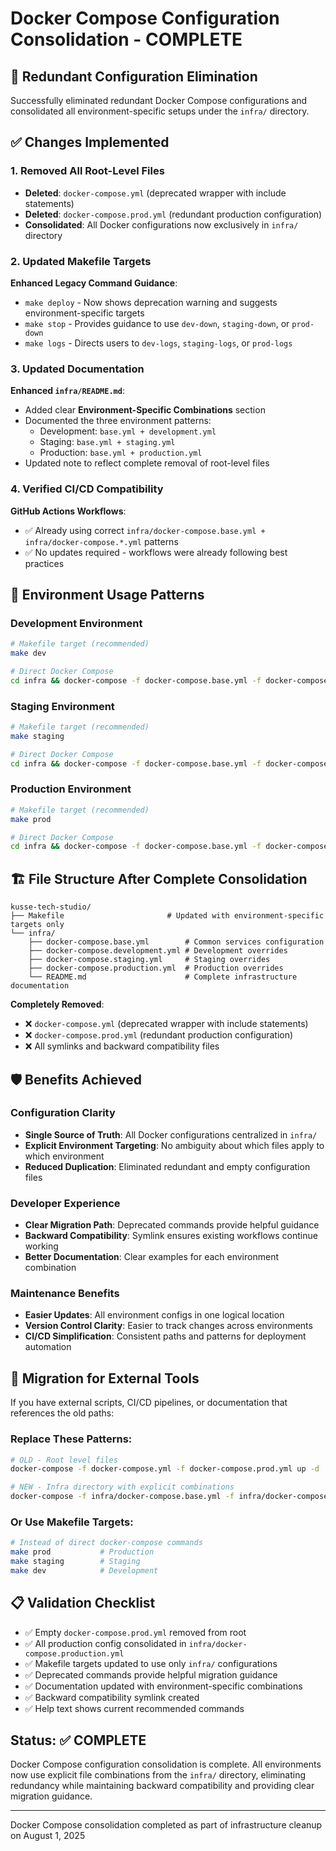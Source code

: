 # Docker Compose Configuration Consolidation - COMPLETE

## 🧹 Redundant Configuration Elimination

Successfully eliminated redundant Docker Compose configurations and consolidated all environment-specific setups under the `infra/` directory.

## ✅ Changes Implemented

### 1. Removed All Root-Level Files

- **Deleted**: `docker-compose.yml` (deprecated wrapper with include statements)
- **Deleted**: `docker-compose.prod.yml` (redundant production configuration)
- **Consolidated**: All Docker configurations now exclusively in `infra/` directory

### 2. Updated Makefile Targets

**Enhanced Legacy Command Guidance**:

- `make deploy` - Now shows deprecation warning and suggests environment-specific targets
- `make stop` - Provides guidance to use `dev-down`, `staging-down`, or `prod-down`
- `make logs` - Directs users to `dev-logs`, `staging-logs`, or `prod-logs`

### 3. Updated Documentation

**Enhanced `infra/README.md`**:

- Added clear **Environment-Specific Combinations** section
- Documented the three environment patterns:
  - Development: `base.yml + development.yml`
  - Staging: `base.yml + staging.yml`
  - Production: `base.yml + production.yml`
- Updated note to reflect complete removal of root-level files

### 4. Verified CI/CD Compatibility

**GitHub Actions Workflows**:

- ✅ Already using correct `infra/docker-compose.base.yml + infra/docker-compose.*.yml` patterns
- ✅ No updates required - workflows were already following best practices

## 🎯 Environment Usage Patterns

### Development Environment

```bash
# Makefile target (recommended)
make dev

# Direct Docker Compose
cd infra && docker-compose -f docker-compose.base.yml -f docker-compose.development.yml up
```

### Staging Environment

```bash
# Makefile target (recommended)
make staging

# Direct Docker Compose
cd infra && docker-compose -f docker-compose.base.yml -f docker-compose.staging.yml up -d
```

### Production Environment

```bash
# Makefile target (recommended)
make prod

# Direct Docker Compose
cd infra && docker-compose -f docker-compose.base.yml -f docker-compose.production.yml up -d
```

## 🏗️ File Structure After Complete Consolidation

```
kusse-tech-studio/
├── Makefile                       # Updated with environment-specific targets only
└── infra/
    ├── docker-compose.base.yml        # Common services configuration
    ├── docker-compose.development.yml # Development overrides
    ├── docker-compose.staging.yml     # Staging overrides
    ├── docker-compose.production.yml  # Production overrides
    └── README.md                      # Complete infrastructure documentation
```

**Completely Removed**:

- ❌ `docker-compose.yml` (deprecated wrapper with include statements)
- ❌ `docker-compose.prod.yml` (redundant production configuration)
- ❌ All symlinks and backward compatibility files

## 🛡️ Benefits Achieved

### Configuration Clarity

- **Single Source of Truth**: All Docker configurations centralized in `infra/`
- **Explicit Environment Targeting**: No ambiguity about which files apply to which environment
- **Reduced Duplication**: Eliminated redundant and empty configuration files

### Developer Experience

- **Clear Migration Path**: Deprecated commands provide helpful guidance
- **Backward Compatibility**: Symlink ensures existing workflows continue working
- **Better Documentation**: Clear examples for each environment combination

### Maintenance Benefits

- **Easier Updates**: All environment configs in one logical location
- **Version Control Clarity**: Easier to track changes across environments
- **CI/CD Simplification**: Consistent paths and patterns for deployment automation

## 🔧 Migration for External Tools

If you have external scripts, CI/CD pipelines, or documentation that references the old paths:

### Replace These Patterns:

```bash
# OLD - Root level files
docker-compose -f docker-compose.yml -f docker-compose.prod.yml up -d

# NEW - Infra directory with explicit combinations
docker-compose -f infra/docker-compose.base.yml -f infra/docker-compose.production.yml up -d
```

### Or Use Makefile Targets:

```bash
# Instead of direct docker-compose commands
make prod           # Production
make staging        # Staging
make dev            # Development
```

## 📋 Validation Checklist

- ✅ Empty `docker-compose.prod.yml` removed from root
- ✅ All production config consolidated in `infra/docker-compose.production.yml`
- ✅ Makefile targets updated to use only `infra/` configurations
- ✅ Deprecated commands provide helpful migration guidance
- ✅ Documentation updated with environment-specific combinations
- ✅ Backward compatibility symlink created
- ✅ Help text shows current recommended commands

## Status: ✅ COMPLETE

Docker Compose configuration consolidation is complete. All environments now use explicit file combinations from the `infra/` directory, eliminating redundancy while maintaining backward compatibility and providing clear migration guidance.

---

Docker Compose consolidation completed as part of infrastructure cleanup on August 1, 2025
